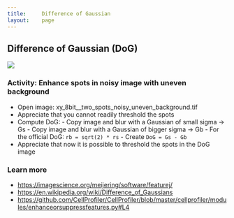 ```yaml
---
title:     Difference of Gaussian
layout:    page
---
```


## Difference of Gaussian (DoG)

<img src='https://g.gravizo.com/svg?
 digraph G {
        shift [fontcolor=white,color=white];
        image -> "small blur";
        image -> "large blur";
        "small blur" -> "noise filtered";
        "large blur" -> "local background";
        "small blur" -> "small blur - large blur" -> "DoG";
        "large blur" -> "small blur - large blur" -> "DoG";
        "DoG" -> "Laplacian of Gaussian (LoG)" [label="  is related"];
}
'/>

### Activity: Enhance spots in noisy image with uneven background

- Open image: xy_8bit__two_spots_noisy_uneven_background.tif
- Appreciate that you cannot readily threshold the spots
- Compute DoG:
        - Copy image and blur with a Gaussian of small sigma -> Gs
        - Copy image and blur with a Gaussian of bigger sigma -> Gb
                - For the official DoG: `rb = sqrt(2) * rs`
        - Create `DoG = Gs - Gb`
- Appreciate that now it is possible to threshold the spots in the DoG image

### Learn more

- https://imagescience.org/meijering/software/featurej/
- https://en.wikipedia.org/wiki/Difference_of_Gaussians
- https://github.com/CellProfiler/CellProfiler/blob/master/cellprofiler/modules/enhanceorsuppressfeatures.py#L4


